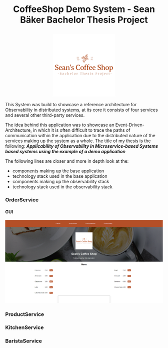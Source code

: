 # <p align=center> CoffeeShop Demo System - Sean Bäker Bachelor Thesis Project</p>

<p align="center">
  <img src="orderservice/src/main/webui/coffeeshop-logo.png"/>
</p>

This System was build to showcase a reference architecture for Observability in distributed
systems, at its core it consists of four services and several other third-party services. 

The idea behind this application was to showcase an Event-Driven-Architecture, in which it is often 
difficult to trace the paths of communication within the application due to the distributed nature of the services
making up the system as a whole. 
The title of my thesis is the following: ***Applicability of Observability in Microservice-based Systems
based systems using the example of a demo application***

The following lines are closer and more in depth look at the: 
- components making up the base application
- technology stack used in the base application
- components making up the observability stack
- technology stack used in the observability stack

### OrderService

#### GUI
<p align="center">
  <img src="images/CoffeeShopFrontEnd.PNG"/>
</p>


### ProductService


### KitchenService


### BaristaService
